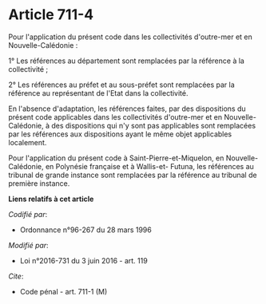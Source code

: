 # Article 711-4

Pour l'application du présent code dans les collectivités d'outre-mer et en Nouvelle-Calédonie :

1° Les références au département sont remplacées par la référence à la collectivité ;

2° Les références au préfet et au sous-préfet sont remplacées par la référence au représentant de l'Etat dans la
collectivité.

En l'absence d'adaptation, les références faites, par des dispositions du présent code applicables dans les collectivités
d'outre-mer et en Nouvelle-Calédonie, à des dispositions qui n'y sont pas applicables sont remplacées par les références aux
dispositions ayant le même objet applicables localement.

Pour l'application du présent code à Saint-Pierre-et-Miquelon, en Nouvelle-Calédonie, en Polynésie française et à Wallis-et-
Futuna, les références au tribunal de grande instance sont remplacées par la référence au tribunal de première instance.

**Liens relatifs à cet article**

_Codifié par_:

  - Ordonnance n°96-267 du 28 mars 1996

_Modifié par_:

  - Loi n°2016-731 du 3 juin 2016 - art. 119

_Cite_:

  - Code pénal - art. 711-1 (M)
